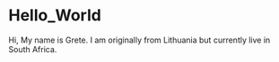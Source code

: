 # Hello_World

Hi, 
My name is Grete. I am originally from Lithuania but currently live in South Africa. 
